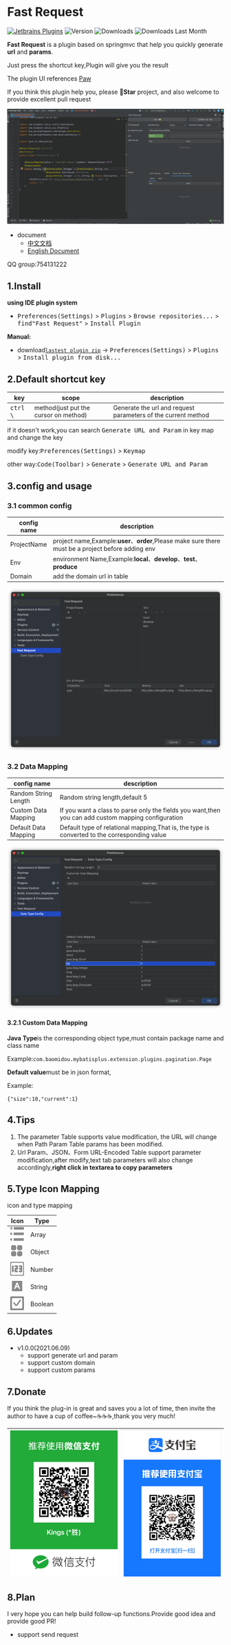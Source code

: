 # Fast Request

[![Jetbrains Plugins][plugin-img]][plugin]
![Version](http://phpstorm.espend.de/badge/16988/version)
![Downloads](http://phpstorm.espend.de/badge/16988/downloads)
![Downloads Last Month](http://phpstorm.espend.de/badge/16988/last-month)

**Fast Request** is a plugin based on springmvc that help you quickly generate **url** and **params**.

Just press the shortcut key,Plugin will give you the result

The plugin UI references [Paw](https://paw.cloud/)

If you think this plugin help you, please **🌟Star** project, and also welcome to provide excellent pull request

![example](./screenshot/example.gif)

- document
    * [中文文档](README.zh_CN.md)
    * [English Document](README.md)

QQ group:754131222  
  
## 1.Install
**using IDE plugin system**
- <kbd>Preferences(Settings)</kbd> > <kbd>Plugins</kbd> > <kbd>Browse repositories...</kbd> > <kbd>find"Fast Request"</kbd> > <kbd>Install Plugin</kbd>

**Manual:**
- download[`lastest plugin zip`][latest-release] -> <kbd>Preferences(Settings)</kbd> > <kbd>Plugins</kbd> > <kbd>Install plugin from disk...</kbd>


## 2.Default shortcut key

|key|scope|description|
| --- | --- | --- |
| <kbd> ctrl \ </kbd> | method(just put the cursor on method) | Generate the url and request parameters of the current method |

if it doesn't work,you can search <kbd>Generate URL and Param</kbd> in key map and change the key

modify key:<kbd>Preferences(Settings)</kbd> > <kbd>Keymap</kbd>

other way:<kbd>Code(Toolbar)</kbd> > <kbd>Generate</kbd> > <kbd>Generate URL and Param</kbd>


## 3.config and usage
### 3.1 common config
|config name|description|
| --- | --- |
|ProjectName|project name,Example:**user**、**order**,Please make sure there must be a project before adding env|
|Env|environment Name,Example:**local**、**develop**、**test**、**produce**|
|Domain|add the domain url in table|

![](./screenshot/commonConfig.png)

### 3.2 Data Mapping
|config name|description|
| --- | --- |
|Random String Length|Random string length,default 5|
|Custom Data Mapping|If you want a class to parse only the fields you want,then you can add custom mapping configuration|
|Default Data Mapping|Default type of relational mapping,That is, the type is converted to the corresponding value|

![](./screenshot/dataMapping.png)

#### 3.2.1 Custom Data Mapping
**Java Type**is the corresponding object type,must contain package name and class name

Example:`com.baomidou.mybatisplus.extension.plugins.pagination.Page`

**Default value**must be in json format,

Example:
```
{"size":10,"current":1}
```

## 4.Tips
1. The parameter Table supports value modification,  the URL will change when Path Param Table params has been modified.
2. Url Param、JSON、Form URL-Encoded Table support parameter modification,after modify,text tab parameters will also change accordingly,**right click in textarea to copy parameters**
## 5.Type Icon Mapping
icon and type mapping

|Icon|Type|
| --- | --- | 
|![](./screenshot/icon/array.svg)  |Array  |
|![](./screenshot/icon/object.svg) |Object |
|![](./screenshot/icon/number.svg) |Number |
|![](./screenshot/icon/string.svg) |String |
|![](./screenshot/icon/boolean.svg)|Boolean|

## 6.Updates
- v1.0.0(2021.06.09)
  * support generate url and param
  * support custom domain
  * support custom params

## 7.Donate
If you think the plug-in is great and saves you a lot of time, then invite the author to have a cup of coffee~☕☕☕,thank you very much!

| ![微信](./screenshot/pay/wechat.jpg) | ![支付宝](./screenshot/pay/alipay.png) |
| --- | --- |

## 8.Plan
I very hope you can help build follow-up functions.Provide good idea and provide good PR!

* support send request


[latest-release]: https://github.com/kings1990/fast-request/releases/latest
[plugin]: https://plugins.jetbrains.com/plugin/16988
[plugin-img]: https://img.shields.io/badge/plugin-FastRequest-x.svg